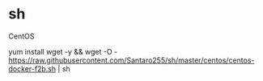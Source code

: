 # sh
 
CentOS

yum install wget -y && wget -O - https://raw.githubusercontent.com/Santaro255/sh/master/centos/centos-docker-f2b.sh | sh
